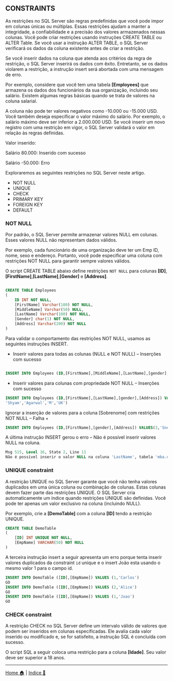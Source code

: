 ## CONSTRAINTS

As restrições no SQL Server são regras predefinidas que você pode impor em colunas únicas ou múltiplas. Essas restrições ajudam a manter a integridade, a confiabilidade e a precisão dos valores armazenados nessas colunas. Você pode criar restrições usando instruções CREATE TABLE ou ALTER Table. Se você usar a instrução ALTER TABLE, o SQL Server verificará os dados da coluna existente antes de criar a restrição.

Se você inserir dados na coluna que atenda aos critérios da regra de restrição, o SQL Server inserirá os dados com êxito. Entretanto, se os dados violarem a restrição, a instrução insert será abortada com uma mensagem de erro.

Por exemplo, considere que você tem uma tabela **[Employees]** que armazena os dados dos funcionários da sua organização, incluindo seu salário. Existem algumas regras básicas quando se trata de valores na coluna salarial.

A coluna não pode ter valores negativos como -10.000 ou -15.000 USD.
Você também deseja especificar o valor máximo do salário. Por exemplo, o salário máximo deve ser inferior a 2.000.000 USD.
Se você inserir um novo registro com uma restrição em vigor, o SQL Server validará o valor em relação às regras definidas.

Valor inserido:

Salário 80.000: Inserido com sucesso

Salário -50.000:  Erro

Exploraremos as seguintes restrições no SQL Server neste artigo.

* NOT NULL
* UNIQUE
* CHECK
* PRIMARY KEY
* FOREIGN KEY
* DEFAULT

### NOT NULL

Por padrão, o SQL Server permite armazenar valores NULL em colunas. Esses valores NULL não representam dados válidos.

Por exemplo, cada funcionário de uma organização deve ter um Emp ID, nome, sexo e endereço. Portanto, você pode especificar uma coluna com restrições NOT NULL para garantir sempre valores válidos.

O script CREATE TABLE abaixo define restrições `NOT NULL` para colunas **[ID]**,**[FirstName]**,**[LastName]**,**[Gender]** e **[Address]**.

```sql

CREATE TABLE Employees
(
    ID INT NOT NULL,
    [FirstName] Varchar(100) NOT NULL,
    [MiddleName] Varchar(50) NULL,
    [LastName] Varchar(100) NOT NULL,
    [Gender] char(1) NOT NULL,
    [Address] Varchar(200) NOT NULL
)

```

Para validar o comportamento das restrições NOT NULL, usamos as seguintes instruções INSERT.

* Inserir valores para todas as colunas (NULL e NOT NULL)  – Inserções com sucesso

```sql

INSERT INTO Employees (ID,[FirstName],[MiddleName],[LastName],[gender],[Address]) VALUES(1,'Raj','','Gupta','M','India')

```

* Inserir valores para colunas com propriedade NOT NULL  – Inserções com sucesso

```sql
INSERT INTO Employees (ID,[FirstName],[LastName],[gender],[Address]) VALUES(2,
'Shyam','Agarwal','M','UK')
```

Ignorar a inserção de valores para a coluna [Sobrenome] com restrições NOT NULL –  Falha +

```sql
INSERT INTO Employees (ID,[FirstName],[gender],[Address]) VALUES(3,'Sneha','F','India')
```
A última instrução INSERT gerou o erro –  Não é possível inserir valores NULL na coluna.
```sql
Msg 515, Level 16, State 2, Line 11
Não é possível inserir o valor NULL na coluna 'LastName', tabela 'mba.dbo.Employees'; a coluna não permite nulos. Falha em INSERT.

```

### UNIQUE constraint

A restrição UNIQUE no SQL Server garante que você não tenha valores duplicados em uma única coluna ou combinação de colunas. Estas colunas devem fazer parte das restrições UNIQUE. O SQL Server cria automaticamente um  índice  quando restrições UNIQUE são definidas. Você pode ter apenas um valor exclusivo na coluna (incluindo NULL).

Por exemplo, crie a **[DemoTable]** com a coluna **[ID]** tendo a restrição UNIQUE.

```sql
CREATE TABLE DemoTable
(
    [ID] INT UNIQUE NOT NULL,
    [EmpName] VARCHAR(50) NOT NULL
)

```

A terceira instrução insert a seguir apresenta um erro porque tenta inserir valores duplicados da constraint `id` unique e o insert João esta usando o mesmo valor 1 para o campo id.

```sql
INSERT INTO DemoTable ([ID],[EmpName]) VALUES (1,'Carlos')
GO
INSERT INTO DemoTable ([ID],[EmpName]) VALUES (2,'Alice')
GO
INSERT INTO DemoTable ([ID],[EmpName]) VALUES (1,'Joao')
GO
```


### CHECK constraint

A restrição CHECK no SQL Server define um intervalo válido de valores que podem ser inseridos em colunas especificadas. Ele avalia cada valor inserido ou modificado e, se for satisfeito, a instrução SQL é concluída com sucesso.

O script SQL a seguir coloca uma restrição para a coluna **[Idade]**. Seu valor deve ser superior a 18 anos.


-----

[Home 🏠](../README.md) | [Indice 📇](README.md)